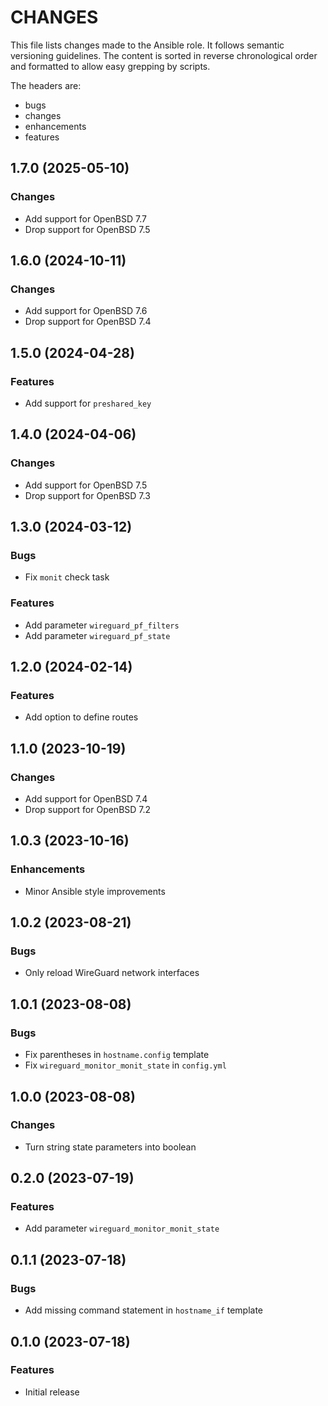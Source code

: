 # CHANGES

This file lists changes made to the Ansible role. It follows semantic versioning
guidelines. The content is sorted in reverse chronological order and formatted
to allow easy grepping by scripts.

The headers are:
- bugs
- changes
- enhancements
- features

## 1.7.0 (2025-05-10)

### Changes

- Add support for OpenBSD 7.7
- Drop support for OpenBSD 7.5

## 1.6.0 (2024-10-11)

### Changes

- Add support for OpenBSD 7.6
- Drop support for OpenBSD 7.4

## 1.5.0 (2024-04-28)

### Features

- Add support for `preshared_key`

## 1.4.0 (2024-04-06)

### Changes

- Add support for OpenBSD 7.5
- Drop support for OpenBSD 7.3

## 1.3.0 (2024-03-12)

### Bugs

- Fix `monit` check task

### Features

- Add parameter `wireguard_pf_filters`
- Add parameter `wireguard_pf_state`

## 1.2.0 (2024-02-14)

### Features

- Add option to define routes

## 1.1.0 (2023-10-19)

### Changes

- Add support for OpenBSD 7.4
- Drop support for OpenBSD 7.2

## 1.0.3 (2023-10-16)

### Enhancements

- Minor Ansible style improvements

## 1.0.2 (2023-08-21)

### Bugs

- Only reload WireGuard network interfaces

## 1.0.1 (2023-08-08)

### Bugs

- Fix parentheses in `hostname.config` template
- Fix `wireguard_monitor_monit_state` in `config.yml`

## 1.0.0 (2023-08-08)

### Changes

- Turn string state parameters into boolean

## 0.2.0 (2023-07-19)

### Features

- Add parameter `wireguard_monitor_monit_state`

## 0.1.1 (2023-07-18)

### Bugs

- Add missing command statement in `hostname_if` template

## 0.1.0 (2023-07-18)

### Features

- Initial release
